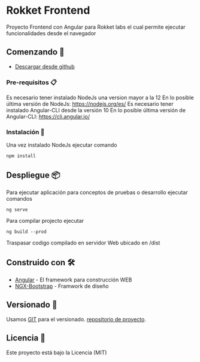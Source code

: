 # Rokket Frontend

Proyecto Frontend con Angular para Rokket labs el cual permite ejecutar funcionalidades desde el navegador

## Comenzando 🚀

+ [Descargar desde github](https://github.com/sebastianchavez/rokket-frontend-react.git) 


### Pre-requisitos 📋

Es necesario tener instalado NodeJs una version mayor a la 12
En lo posible última versión de NodeJs: https://nodejs.org/es/
Es necesario tener instalado Angular-CLI desde la versión 10
En lo posible última versión de Angular-CLI: https://cli.angular.io/


### Instalación 🔧

Una vez instalado NodeJs ejecutar comando
```
npm install
```

## Despliegue 📦

Para ejecutar aplicación para conceptos de pruebas o desarrollo ejecutar comandos
```
ng serve
```

Para compilar projecto ejecutar
```
ng build --prod
```
Traspasar codigo compilado en servidor Web ubicado en /dist


## Construido con 🛠️

* [Angular](https://angular.io/) - El framework para construcción WEB
* [NGX-Bootstrap](https://valor-software.com/ngx-bootstrap/#/) - Framwork de diseño

## Versionado 📌

Usamos [GIT](https://git-scm.com/) para el versionado.  [repositorio de proyecto](https://github.com/sebastianchavez/rokket-frontend-react).

## Licencia 📄

Este proyecto está bajo la Licencia (MIT)